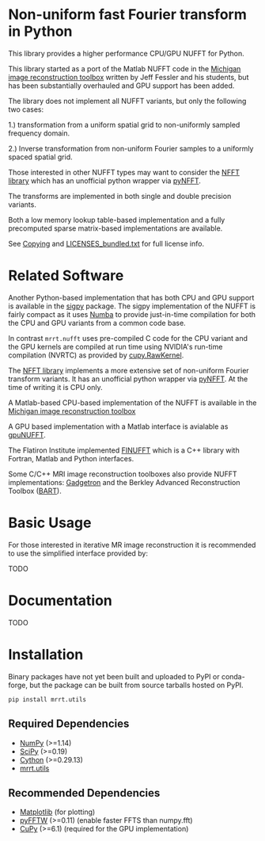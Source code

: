 Non-uniform fast Fourier transform in Python
============================================
This library provides a higher performance CPU/GPU NUFFT for Python.

This library started as a port of the Matlab NUFFT code in the
[Michigan image reconstruction toolbox] written by Jeff Fessler and his
students, but has been substantially overhauled and GPU support has been added.

The library does not implement all NUFFT variants, but only the following two
cases:

1.) transformation from a uniform spatial grid to non-uniformly sampled
frequency domain.

2.) Inverse transformation from non-uniform Fourier samples to a uniformly
spaced spatial grid.

Those interested in other NUFFT types may want to consider the
[NFFT library] which has an unofficial python wrapper via [pyNFFT].

The transforms are implemented in both single and double precision variants.

Both a low memory lookup table-based implementation and a fully precomputed
sparse matrix-based implementations are available.

See [Copying] and [LICENSES_bundled.txt] for full license info.

Related Software
================

Another Python-based implementation that has both CPU and GPU support is
available in the [sigpy]() package. The sigpy implementation of the NUFFT is
fairly compact as it uses [Numba]() to provide just-in-time compilation for
both the CPU and GPU variants from a common code base.

In contrast ``mrrt.nufft`` uses pre-compiled C code for the CPU variant and the
GPU kernels are compiled at run time using NVIDIA's run-time compilation
(NVRTC) as provided by [cupy.RawKernel](https://docs-cupy.chainer.org/en/stable/reference/generated/cupy.RawKernel.html).

The [NFFT library] implements a more extensive set of non-uniform Fourier
transform variants. It has an unofficial python wrapper via [pyNFFT]. At the
time of writing it is CPU only.

A Matlab-based CPU-based implementation of the NUFFT is available in the
[Michigan image reconstruction toolbox]

A GPU based implementation with a Matlab interface is avialable as [gpuNUFFT].

The Flatiron Institute implemented [FINUFFT] which is a C++ library with
Fortran, Matlab and Python interfaces.

Some C/C++ MRI image reconstruction toolboxes also provide NUFFT
implementations: [Gadgetron] and the Berkley Advanced Reconstruction Toolbox
([BART]).


Basic Usage
===========
For those interested in iterative MR image reconstruction it is recommended to
use the simplified interface provided by:

TODO


Documentation
=============
TODO


Installation
=============

Binary packages have not yet been built and uploaded to PyPI or conda-forge,
but the package can be built from source tarballs hosted on PyPI.

```
pip install mrrt.utils
```

Required Dependencies
---------------------
- [NumPy]  (>=1.14)
- [SciPy]  (>=0.19)
- [Cython]  (>=0.29.13)
- [mrrt.utils]

Recommended Dependencies
------------------------
- [Matplotlib]  (for plotting)
- [pyFFTW]  (>=0.11) (enable faster FFTS than numpy.fft)
- [CuPy]  (>=6.1) (required for the GPU implementation)


[BART]: https://mrirecon.github.io/bart/
[Copying]: https://github.com/mritools/mrrt.nufft/blob/master/COPYING
[CuPy]: https://github.com/cupy/cupy
[Cython]: https://cython.org/
[FINUFFT]: https://finufft.readthedocs.io/en/latest/index.html
[Gadgetron]: https://gadgetron.github.io/
[gpuNUFFT]: https://github.com/andyschwarzl/gpuNUFFT
[LICENSES_bundled.txt]: https://github.com/mritools/mrrt.nufft/blob/master/LICENSES_bundled.txt
[Matplotlib]: https://matplotlib.org
[Michigan image reconstruction toolbox]: https://web.eecs.umich.edu/~fessler/code/
[mrrt.utils]: https://github.com/mritools/mrrt.utils
[NFFT library]: https://www-user.tu-chemnitz.de/~potts/nfft/
[NumPy]: https://github.com/numpy/numpy
[pyFFTW]: https://matplotlib.org
[pyNFFT]: https://github.com/pyNFFT/pyNFFT
[pytest]: https://docs.pytest.org/en/latest/
[SciPy]: https://scipy.org
